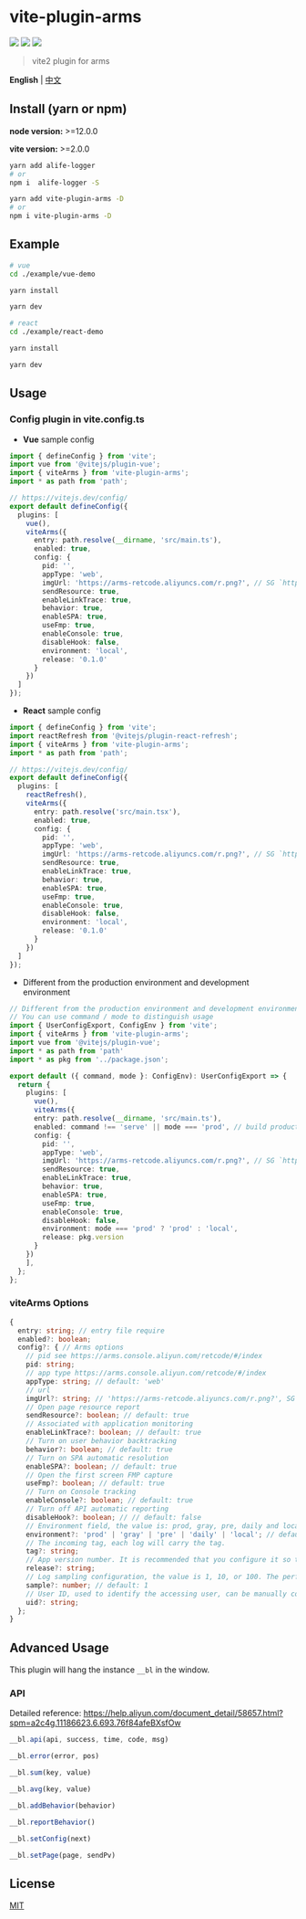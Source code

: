 # vite-plugin-arms

[![](https://img.shields.io/npm/v/vite-plugin-arms.svg?style=flat-square)](https://www.npmjs.com/package/vite-plugin-arms)
[![](https://img.shields.io/npm/l/vite-plugin-arms.svg?style=flat-square)](https://www.npmjs.com/package/vite-plugin-arms)
[![](https://img.shields.io/npm/dt/vite-plugin-arms.svg?style=flat-square)](https://www.npmjs.com/package/vite-plugin-arms)

> vite2 plugin for arms

**English** | [中文](./README.zh_CN.md)

## Install (yarn or npm)

**node version:** >=12.0.0

**vite version:** >=2.0.0

```bash
yarn add alife-logger
# or
npm i  alife-logger -S
```

```bash
yarn add vite-plugin-arms -D
# or
npm i vite-plugin-arms -D
```

## Example

```bash
# vue
cd ./example/vue-demo

yarn install

yarn dev

```

```bash
# react
cd ./example/react-demo

yarn install

yarn dev

```

## Usage

### Config plugin in vite.config.ts

- **Vue** sample config

```ts
import { defineConfig } from 'vite';
import vue from '@vitejs/plugin-vue';
import { viteArms } from 'vite-plugin-arms';
import * as path from 'path';

// https://vitejs.dev/config/
export default defineConfig({
  plugins: [
    vue(),
    viteArms({
      entry: path.resolve(__dirname, 'src/main.ts'),
      enabled: true,
      config: {
        pid: '',
        appType: 'web',
        imgUrl: 'https://arms-retcode.aliyuncs.com/r.png?', // SG `https://arms-retcode-sg.aliyuncs.com/r.png?`
        sendResource: true,
        enableLinkTrace: true,
        behavior: true,
        enableSPA: true,
        useFmp: true,
        enableConsole: true,
        disableHook: false,
        environment: 'local',
        release: '0.1.0'
      }
    })
  ]
});
```

- **React** sample config

```ts
import { defineConfig } from 'vite';
import reactRefresh from '@vitejs/plugin-react-refresh';
import { viteArms } from 'vite-plugin-arms';
import * as path from 'path';

// https://vitejs.dev/config/
export default defineConfig({
  plugins: [
    reactRefresh(),
    viteArms({
      entry: path.resolve('src/main.tsx'),
      enabled: true,
      config: {
        pid: '',
        appType: 'web',
        imgUrl: 'https://arms-retcode.aliyuncs.com/r.png?', // SG `https://arms-retcode-sg.aliyuncs.com/r.png?`
        sendResource: true,
        enableLinkTrace: true,
        behavior: true,
        enableSPA: true,
        useFmp: true,
        enableConsole: true,
        disableHook: false,
        environment: 'local',
        release: '0.1.0'
      }
    })
  ]
});
```

- Different from the production environment and development environment

```ts
// Different from the production environment and development environment
// You can use command / mode to distinguish usage
import { UserConfigExport, ConfigEnv } from 'vite';
import { viteArms } from 'vite-plugin-arms';
import vue from '@vitejs/plugin-vue';
import * as path from 'path'
import * as pkg from '../package.json';

export default ({ command, mode }: ConfigEnv): UserConfigExport => {
  return {
    plugins: [
      vue(),
      viteArms({
      entry: path.resolve(__dirname, 'src/main.ts'),
      enabled: command !== 'serve' || mode === 'prod', // build production
      config: {
        pid: '',
        appType: 'web',
        imgUrl: 'https://arms-retcode.aliyuncs.com/r.png?', // SG `https://arms-retcode-sg.aliyuncs.com/r.png?`
        sendResource: true,
        enableLinkTrace: true,
        behavior: true,
        enableSPA: true,
        useFmp: true,
        enableConsole: true,
        disableHook: false,
        environment: mode === 'prod' ? 'prod' : 'local',
        release: pkg.version
      }
    })
    ],
  };
};
```

### viteArms Options

```ts
{
  entry: string; // entry file require
  enabled?: boolean;
  config?: { // Arms options
    // pid see https://arms.console.aliyun.com/retcode/#/index
    pid: string;
    // app type https://arms.console.aliyun.com/retcode/#/index
    appType: string; // default: 'web'
    // url
    imgUrl?: string; // 'https://arms-retcode.aliyuncs.com/r.png?', SG `https://arms-retcode-sg.aliyuncs.com/r.png?`
    // Open page resource report
    sendResource?: boolean; // default: true
    // Associated with application monitoring
    enableLinkTrace?: boolean; // default: true
    // Turn on user behavior backtracking
    behavior?: boolean; // default: true
    // Turn on SPA automatic resolution
    enableSPA?: boolean; // default: true
    // Open the first screen FMP capture
    useFmp?: boolean; // default: true
    // Turn on Console tracking
    enableConsole?: boolean; // default: true
    // Turn off API automatic reporting
    disableHook?: boolean; // // default: false
    // Environment field, the value is: prod, gray, pre, daily and local
    environment?: 'prod' | 'gray' | 'pre' | 'daily' | 'local'; // default: prod
    // The incoming tag, each log will carry the tag.
    tag?: string;
    // App version number. It is recommended that you configure it so that you can view the reported information of different versions.
    release?: string;
    // Log sampling configuration, the value is 1, 10, or 100. The performance and success API logs are sampled at the ratio of 1/sample.
    sample?: number; // default: 1
    // User ID, used to identify the accessing user, can be manually configured, and used for retrieval based on user ID. If it is not configured, it will be automatically generated by the SDK and updated every six months.
    uid?: string;
  };
}
```

## Advanced Usage

This plugin will hang the instance `__bl` in the window.

### API

Detailed reference: https://help.aliyun.com/document_detail/58657.html?spm=a2c4g.11186623.6.693.76f84afeBXsfOw

```ts
__bl.api(api, success, time, code, msg)

__bl.error(error, pos)

__bl.sum(key, value)

__bl.avg(key, value)

__bl.addBehavior(behavior)

__bl.reportBehavior()

__bl.setConfig(next)

__bl.setPage(page, sendPv)

```

## License

[MIT](LICENSE)
